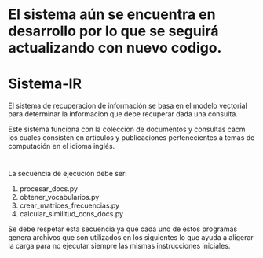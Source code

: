 # El sistema aún se encuentra en desarrollo por lo que se seguirá actualizando con nuevo codigo.

# Sistema-IR
El sistema de recuperacion de información se basa en el modelo vectorial para determinar la informacion que debe recuperar dada una consulta.

Este sistema funciona con la coleccion de documentos y consultas cacm los cuales consisten en articulos y publicaciones pertenecientes a temas de computación en el idioma inglés.

#
La secuencia de ejecución debe ser:
1. procesar_docs.py
2. obtener_vocabularios.py
3. crear_matrices_frecuencias.py
4. calcular_similitud_cons_docs.py

Se debe respetar esta secuencia ya que cada uno de estos programas genera archivos que son utilizados en los siguientes lo que ayuda a aligerar la carga para no ejecutar siempre las mismas instrucciones iniciales.
